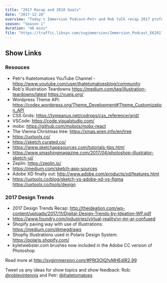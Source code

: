 ```yaml
---
title: "2017 Recap and 2018 Goals"
date: "2017-12-28"
overview: "Today's Immersion Podcast—Petr and Rob talk recap 2017 professional and personal accomplishments and goals for 2018…"
season: "Season 1"
duration: "46 mins"
file: "https://traffic.libsyn.com/svgimmersion/Immersion_Podcast_E62017_Recap__2018_Goals.mp3"
---
```


## Show Links
 
### Resouces
* Petr's Ihatetomatoes YouTube Channel - https://www.youtube.com/user/ihatetomatoesblog/community
* Rob's Illustration Teardowns https://medium.com/tag/illustration-teardowns/latest
https://vuejs.org/
* Wordpress Theme API: https://codex.wordpress.org/Theme_Development#Theme_Customization_API
* CSS Grids: https://tympanus.net/codrops/css_reference/grid/
* VSCode: https://code.visualstudio.com/
* mobx: https://github.com/mobxjs/mobx-react
* The Vienna Christmas tree: https://xmas.wien.info/en/tree
* https://uxtools.co/
* https://sketch.curated.co/
* https://www.sketchappsources.com/tutorials-tips.html
* https://www.smashingmagazine.com/2017/04/photoshop-illustrator-sketch-ui/
* Zeplin: https://zeplin.io/
* https://medium.com/sketch-app-sources
* Adobe XD finally out: http://www.adobe.com/products/xd/features.html
* https://uxtools.co/blog/sketch-vs-adobe-xd-vs-figma https://uxtools.co/tools/design

### 2017 Design Trends
* 2017 Design Trends Recap: http://theideation.com/wp-content/uploads/2017/11/Digital-Design-Trends-by-Ideation-WP.pdf
* https://www.foundry.com/industries/virtual-reality/vr-mr-ar-confused
* Shopify paving way with use of Illustrations: https://medium.com/@megdraws
* Shopfiy Illustrations used in Polaris Design System: https://polaris.shopify.com/
* kyletwebster.com brushes now included in the Adobe CC version of Photoshop

Read more at http://svgimmersion.com/#PRt3OIQ1yMHEdIR2.99

Tweet us any ideas for show topics and show feedback: Rob:
[@roblevintennis](https://twitter.com/roblevintennis) and Petr:
[@ihatetomatoes](https://twitter.com/ihatetomatoes)

